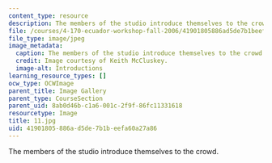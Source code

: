 ```yaml
---
content_type: resource
description: The members of the studio introduce themselves to the crowd.
file: /courses/4-170-ecuador-workshop-fall-2006/41901805886ad5de7b1beefa60a27a86_11.jpg
file_type: image/jpeg
image_metadata:
  caption: The members of the studio introduce themselves to the crowd.
  credit: Image courtesy of Keith McCluskey.
  image-alt: Introductions
learning_resource_types: []
ocw_type: OCWImage
parent_title: Image Gallery
parent_type: CourseSection
parent_uid: 8ab0d46b-c1a6-001c-2f9f-86fc11331618
resourcetype: Image
title: 11.jpg
uid: 41901805-886a-d5de-7b1b-eefa60a27a86
---
```

The members of the studio introduce themselves to the crowd.

